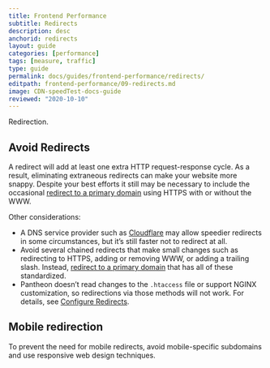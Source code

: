 ```yaml
---
title: Frontend Performance 
subtitle: Redirects
description: desc
anchorid: redirects
layout: guide
categories: [performance]
tags: [measure, traffic]
type: guide
permalink: docs/guides/frontend-performance/redirects/
editpath: frontend-performance/09-redirects.md
image: CDN-speedTest-docs-guide
reviewed: "2020-10-10"
---
```


Redirection.

## Avoid Redirects
A redirect will add at least one extra HTTP request-response cycle. As a result, eliminating extraneous redirects can make your website more snappy. Despite your best efforts it still may be necessary to include the occasional [redirect to a primary domain](/guides/launch/redirects) using HTTPS with or without the WWW.

Other considerations:

- A DNS service provider such as [Cloudflare](https://support.cloudflare.com/hc/en-us/articles/200170536-How-do-I-redirect-all-visitors-to-HTTPS-SSL-) may allow speedier redirects in some circumstances, but it’s still faster not to redirect at all.
- Avoid several chained redirects that make small changes such as redirecting to HTTPS, adding or removing WWW, or adding a trailing slash. Instead, [redirect to a primary domain](/guides/launch/redirects) that has all of these standardized.
- Pantheon doesn’t read changes to the `.htaccess` file or support NGINX customization, so redirections via those methods will not work. For details, see [Configure Redirects](/redirects/#php-vs-htaccess).


## Mobile redirection

To prevent the need for mobile redirects, avoid mobile-specific subdomains and use responsive web design techniques.
